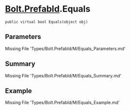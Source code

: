 # [Bolt.PrefabId](Types/Bolt.PrefabId.md).Equals
`public virtual bool Equals(object obj)`
## Parameters
Missing File 'Types/Bolt.PrefabId/M/Equals_Parameters.md'
## Summary
Missing File 'Types/Bolt.PrefabId/M/Equals_Summary.md'
## Example
Missing File 'Types/Bolt.PrefabId/M/Equals_Example.md'
